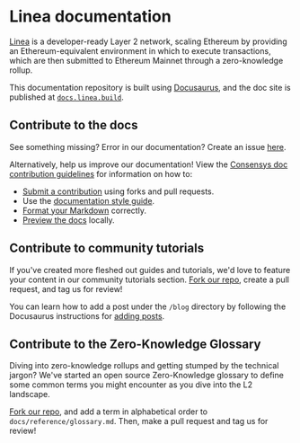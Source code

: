 # Linea documentation

[Linea](https://linea.build/) is a developer-ready Layer 2 network, scaling Ethereum by providing an Ethereum-equivalent environment in which to execute transactions, which are then submitted to Ethereum Mainnet through a zero-knowledge rollup.

This documentation repository is built using [Docusaurus](https://docusaurus.io/), and the doc site is published at [`docs.linea.build`](https://docs.linea.build/).

## Contribute to the docs

See something missing? Error in our documentation? Create an issue [here](https://github.com/Consensys/doc.zk-evm/issues).

Alternatively, help us improve our documentation! View the [Consensys doc contribution guidelines](https://docs-template.consensys.net/) for information on how to:

- [Submit a contribution](https://docs-template.consensys.net/contribute/submit-a-contribution) using forks and pull requests.
- Use the [documentation style guide](https://docs-template.consensys.net/contribute/style-guide).
- [Format your Markdown](https://docs-template.consensys.net/contribute/format-markdown) correctly.
- [Preview the docs](https://docs-template.consensys.net/contribute/preview) locally.

## Contribute to community tutorials

If you've created more fleshed out guides and tutorials, we'd love to feature your content in our community tutorials section. [Fork our repo](https://github.com/Consensys/doc.zk-evm/fork), create a pull request, and tag us for review!

You can learn how to add a post under the `/blog` directory by following the Docusaurus instructions for [adding posts](https://docusaurus.io/docs/blog#adding-posts).

## Contribute to the Zero-Knowledge Glossary

Diving into zero-knowledge rollups and getting stumped by the technical jargon? We've started an open source Zero-Knowledge glossary to define some common terms you might encounter as you dive into the L2 landscape.

[Fork our repo](https://github.com/Consensys/doc.zk-evm/fork), and add a term in alphabetical order to `docs/reference/glossary.md`. Then, make a pull request and tag us for review!
